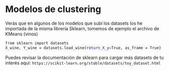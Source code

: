 # Modelos de clustering

Verás que en algunos de los modelos que subí los datasets los he importada de la misma librería Sklearn, tomemos de ejemplo el archivo de KMeans (vinos)

```sh
from sklearn import datasets
X_wine, Y_wine = datasets.load_wine(return_X_y=True, as_frame = True)
```
Puedes revisar la documentación de sklearn para cargar más datasets de tu interés aquí: `https://scikit-learn.org/stable/datasets/toy_dataset.html`
